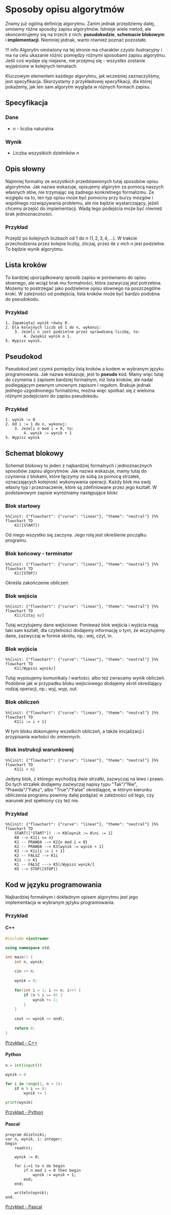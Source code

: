 # Sposoby opisu algorytmów

Znamy już ogólną definicję algorytmu. Zanim jednak przejdziemy dalej, omówmy różne sposoby zapisu algorytmów. Istnieje wiele metod, ale skoncentrujemy się na trzech z nich: **pseudokodzie**, **schemacie blokowym** i **implementacji**. Niemniej jednak, warto również poznać pozostałe.

!!! info
    Algorytm omówiony na tej stronie ma charakter czysto ilustracyjny i ma na celu ukazanie różnic pomiędzy różnymi sposobami zapisu algorytmu. Jeśli coś wydaje się niejasne, nie przejmuj się - wszystko zostanie wyjaśnione w kolejnych tematach.

Kluczowym elementem każdego algorytmu, jak wcześniej zaznaczyliśmy, jest specyfikacja. Skorzystamy z przykładowej specyfikacji, dla której pokażemy, jak ten sam algorytm wygląda w różnych formach zapisu.

## Specyfikacja

### Dane

* $n$ - liczba naturalna

### Wynik

* Liczba wszystkich dzielników $n$

## Opis słowny

Najmniej formalny ze wszystkich przedstawionych tutaj sposobów opisu algorytmów. Jak nazwa wskazuje, opisujemy algorytm za pomocą naszych własnych słów, nie trzymając się żadnego konkretnego formalizmu. Ze względu na to, ten typ opisu może być pomocny przy burzy mózgów i wspólnego rozwiązywania problemu, ale nie będzie wystarczający, jeżeli chcemy przejść do implementacji. Wadą tego podejścia może być również brak jednoznaczności.

### Przykład

Przejdź po kolejnych liczbach od $1$ do $n$ ($1,2,3,4,...$). W trakcie przechodzenia przez kolejne liczby, zliczaj, przez ile z nich $n$ jest podzielne. To będzie wynik algorytmu.

## Lista kroków

To bardziej uporządkowany sposób zapisu w porównaniu do opisu słownego, ale wciąż brak mu formalności, która zazwyczaj jest potrzebna. Możemy to postrzegać jako podzielenie opisu słownego na poszczególne kroki. W zależności od podejścia, lista kroków może być bardzo podobna do pseudokodu.

### Przykład

```
1. Zapamiętaj wynik równy 0.
2. Dla kolejnych liczb od 1 do n, wykonuj:
    3. Jeżeli n jest podzielne przez sprawdzaną liczbę, to:
        4. Zwiększ wynik o 1.
5. Wypisz wynik.
```

## Pseudokod

Pseudokod jest czymś pomiędzy listą kroków a kodem w wybranym języku programowania. Jak nazwa wskazuje, jest to **pseudo** kod. Mamy więc tutaj do czynienia z zapisem bardziej formalnym, niż lista kroków, ale nadal podlegającym pewnym umownym zapisom i regułom. Brakuje jednak jednego uzgodnionego formalizmu, można więc spotkać się z wieloma różnymi podejściami do zapisu pseudokodu.

### Przykład

```
1. wynik := 0
2. Od i := 1 do n, wykonuj:
    3. Jeżeli n mod i = 0, to:
        4. wynik := wynik + 1
5. Wypisz wynik
```

## Schemat blokowy

Schemat blokowy to jeden z najbardziej formalnych i jednoznacznych sposobów zapisu algorytmów. Jak nazwa wskazuje, mamy tutaj do czynienia z blokami, które łączymy ze sobą za pomocą strzałek, oznaczających kolejność wykonywania operacji. Każdy blok ma swój własny typ i przeznaczenie, które są zdefiniowane przez jego kształt. W podstawowym zapisie wyróżniamy następujące bloki:

### Blok startowy

```mermaid
%%{init: {"flowchart": {"curve": "linear"}, "theme": "neutral"} }%%
flowchart TD
    K1([START])
```

Od niego wszystko się zaczyna. Jego rolą jest określenie początku programu.

### Blok końcowy - terminator

```mermaid
%%{init: {"flowchart": {"curve": "linear"}, "theme": "neutral"} }%%
flowchart TD
    K1([STOP])
```

Określa zakończenie obliczeń.

### Blok wejścia

```mermaid
%%{init: {"flowchart": {"curve": "linear"}, "theme": "neutral"} }%%
flowchart TD
    K1[/Cztaj n/]
```

Tutaj wczytujemy dane wejściowe. Ponieważ blok wejścia i wyjścia mają taki sam kształt, dla czytelności dodajemy informację o tym, że wczytujemy dane, zazwyczaj w formie skrótu, np.: wej, czyt, in.

### Blok wyjścia

```mermaid
%%{init: {"flowchart": {"curve": "linear"}, "theme": "neutral"} }%%
flowchart TD
    K1[/Wypisz wynik/]
```

Tutaj wypisujemy komunikaty i wartości, albo też zwracamy wynik obliczeń. Podobnie jak w przypadku bloku wejściowego dodajemy skrót określający rodzaj operacji, np.: wyj, wyp, out.

### Blok obliczeń

```mermaid
%%{init: {"flowchart": {"curve": "linear"}, "theme": "neutral"} }%%
flowchart TD
    K1[i := i + 1]
```

W tym bloku dokonujemy wszelkich obliczeń, a także inicjalizacji i przypisania wartości do zmiennych.

### Blok instrukcji warunkowej

```mermaid
%%{init: {"flowchart": {"curve": "linear"}, "theme": "neutral"} }%%
flowchart TD
    K1{i < n}
```

Jedyny blok, z którego wychodzą dwie strzałki, zazwyczaj na lewo i prawo. Do tych strzałek dodajemy zazwyczaj napisy typu "Tak"/"Nie", "Prawda"/"Fałsz", albo "True"/"False" określające, w którym kierunku obliczenia programu powinny dalej podążać w zależności od tego, czy warunek jest spełniony czy też nie.

### Przykład

```mermaid
%%{init: {"flowchart": {"curve": "linear"}, "theme": "neutral"} }%%
flowchart TD
	START(["START"]) --> K0[wynik := 0\ni := 1]
	K0 --> K1{i <= n}
	K1 -- PRAWDA --> K2{n mod i = 0}
	K2 -- PRAWDA --> K3[wynik := wynik + 1]
	K3 --> K1i[i := i + 1]
	K2 -- FAŁSZ --> K1i
	K1i --> K1
	K1 -- FAŁSZ ---> K5[/Wypisz wynik/]
    K5 --> STOP([STOP])
```

## Kod w języku programowania

Najbardziej formalnym i dokładnym opisem algorytmu jest jego implementacja w wybranym języku programowania.

### Przykład

#### C++

```cpp linenums="1"
#include <iostream>

using namespace std;

int main() {
    int n, wynik;
    
    cin >> n;
    
    wynik = 0;
    
    for(int i = 1; i <= n; i++) {
        if (n % i == 0) {
            wynik += 1;
        }
    }
    
    cout << wynik << endl;
    
    return 0;
}
```

[Przykład - C++](https://ideone.com/y9PP9s)

#### Python

```python linenums="1"
n = int(input())

wynik = 0

for i in range(1, n + 1):
    if n % i == 0:
        wynik += 1

print(wynik)
```

[Przykład - Python](https://ideone.com/6Zgr8N)

#### Pascal

```delphi linenums="1"
program dzielniki;
var n, wynik, i: integer;
begin
	read(n);
	
	wynik := 0;
	
	for i:=1 to n do begin
		if n mod i = 0 then begin
			wynik := wynik + 1;
		end;
	end;
	
	writeln(wynik);
end.
```

[Przykład - Pascal](https://ideone.com/QWBt80)
